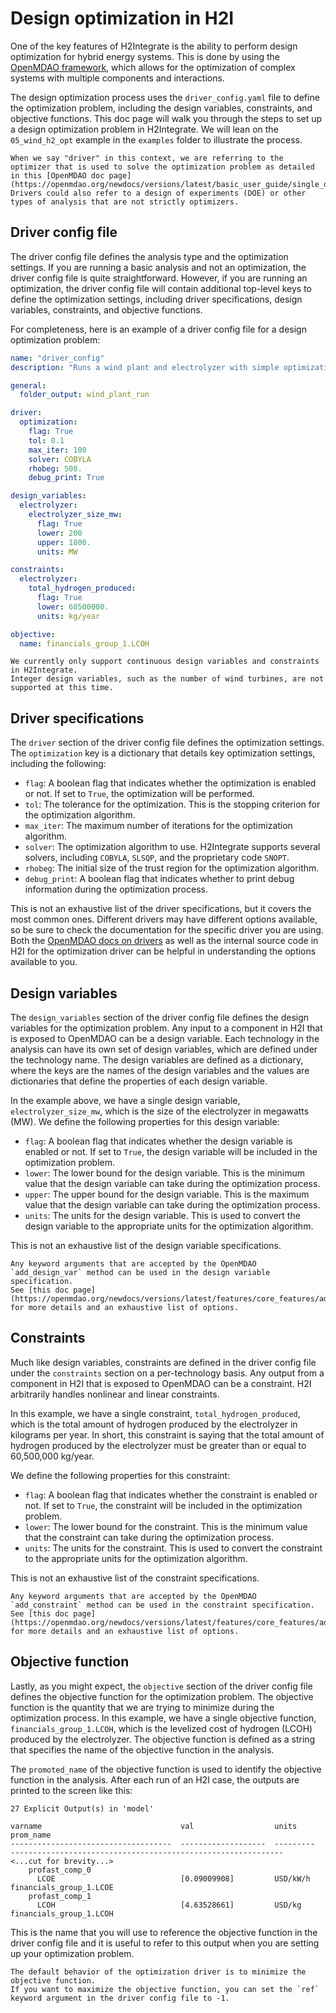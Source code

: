 # Design optimization in H2I

One of the key features of H2Integrate is the ability to perform design optimization for hybrid energy systems.
This is done by using the [OpenMDAO framework](https://openmdao.org/), which allows for the optimization of complex systems with multiple components and interactions.

The design optimization process uses the `driver_config.yaml` file to define the optimization problem, including the design variables, constraints, and objective functions.
This doc page will walk you through the steps to set up a design optimization problem in H2Integrate.
We will lean on the `05_wind_h2_opt` example in the `examples` folder to illustrate the process.

```{note}
When we say "driver" in this context, we are referring to the optimizer that is used to solve the optimization problem as detailed in this [OpenMDAO doc page](https://openmdao.org/newdocs/versions/latest/basic_user_guide/single_disciplinary_optimization/first_optimization.html).
Drivers could also refer to a design of experiments (DOE) or other types of analysis that are not strictly optimizers.
```


## Driver config file

The driver config file defines the analysis type and the optimization settings.
If you are running a basic analysis and not an optimization, the driver config file is quite straightforward.
However, if you are running an optimization, the driver config file will contain additional top-level keys to define the optimization settings, including driver specifications, design variables, constraints, and objective functions.

For completeness, here is an example of a driver config file for a design optimization problem:

```yaml
name: "driver_config"
description: "Runs a wind plant and electrolyzer with simple optimization"

general:
  folder_output: wind_plant_run

driver:
  optimization:
    flag: True
    tol: 0.1
    max_iter: 100
    solver: COBYLA
    rhobeg: 500.
    debug_print: True

design_variables:
  electrolyzer:
    electrolyzer_size_mw:
      flag: True
      lower: 200
      upper: 1800.
      units: MW

constraints:
  electrolyzer:
    total_hydrogen_produced:
      flag: True
      lower: 60500000.
      units: kg/year

objective:
  name: financials_group_1.LCOH
```

```{note}
We currently only support continuous design variables and constraints in H2Integrate.
Integer design variables, such as the number of wind turbines, are not supported at this time.
```

## Driver specifications

The `driver` section of the driver config file defines the optimization settings.
The `optimization` key is a dictionary that details key optimization settings, including the following:
- `flag`: A boolean flag that indicates whether the optimization is enabled or not. If set to `True`, the optimization will be performed.
- `tol`: The tolerance for the optimization. This is the stopping criterion for the optimization algorithm.
- `max_iter`: The maximum number of iterations for the optimization algorithm.
- `solver`: The optimization algorithm to use. H2Integrate supports several solvers, including `COBYLA`, `SLSQP`, and the proprietary code `SNOPT`.
- `rhobeg`: The initial size of the trust region for the optimization algorithm.
- `debug_print`: A boolean flag that indicates whether to print debug information during the optimization process.

This is not an exhaustive list of the driver specifications, but it covers the most common ones.
Different drivers may have different options available, so be sure to check the documentation for the specific driver you are using.
Both the [OpenMDAO docs on drivers](https://openmdao.org/newdocs/versions/latest/features/building_blocks/drivers/index.html) as well as the internal source code in H2I for the optimization driver can be helpful in understanding the options available to you.

## Design variables

The `design_variables` section of the driver config file defines the design variables for the optimization problem.
Any input to a component in H2I that is exposed to OpenMDAO can be a design variable.
Each technology in the analysis can have its own set of design variables, which are defined under the technology name.
The design variables are defined as a dictionary, where the keys are the names of the design variables and the values are dictionaries that define the properties of each design variable.

In the example above, we have a single design variable, `electrolyzer_size_mw`, which is the size of the electrolyzer in megawatts (MW).
We define the following properties for this design variable:
- `flag`: A boolean flag that indicates whether the design variable is enabled or not. If set to `True`, the design variable will be included in the optimization problem.
- `lower`: The lower bound for the design variable. This is the minimum value that the design variable can take during the optimization process.
- `upper`: The upper bound for the design variable. This is the maximum value that the design variable can take during the optimization process.
- `units`: The units for the design variable. This is used to convert the design variable to the appropriate units for the optimization algorithm.

This is not an exhaustive list of the design variable specifications.

```{note}
Any keyword arguments that are accepted by the OpenMDAO `add_design_var` method can be used in the design variable specification.
See [this doc page](https://openmdao.org/newdocs/versions/latest/features/core_features/adding_desvars_cons_objs/adding_design_variables.html) for more details and an exhaustive list of options.
```

## Constraints

Much like design variables, constraints are defined in the driver config file under the `constraints` section on a per-technology basis.
Any output from a component in H2I that is exposed to OpenMDAO can be a constraint.
H2I arbitrarily handles nonlinear and linear constraints.

In this example, we have a single constraint, `total_hydrogen_produced`, which is the total amount of hydrogen produced by the electrolyzer in kilograms per year.
In short, this constraint is saying that the total amount of hydrogen produced by the electrolyzer must be greater than or equal to 60,500,000 kg/year.

We define the following properties for this constraint:
- `flag`: A boolean flag that indicates whether the constraint is enabled or not. If set to `True`, the constraint will be included in the optimization problem.
- `lower`: The lower bound for the constraint. This is the minimum value that the constraint can take during the optimization process.
- `units`: The units for the constraint. This is used to convert the constraint to the appropriate units for the optimization algorithm.

This is not an exhaustive list of the constraint specifications.

```{note}
Any keyword arguments that are accepted by the OpenMDAO `add_constraint` method can be used in the constraint specification.
See [this doc page](https://openmdao.org/newdocs/versions/latest/features/core_features/adding_desvars_cons_objs/adding_constraint.html) for more details and an exhaustive list of options.
```

## Objective function

Lastly, as you might expect, the `objective` section of the driver config file defines the objective function for the optimization problem.
The objective function is the quantity that we are trying to minimize during the optimization process.
In this example, we have a single objective function, `financials_group_1.LCOH`, which is the levelized cost of hydrogen (LCOH) produced by the electrolyzer.
The objective function is defined as a string that specifies the name of the objective function in the analysis.

The `promoted_name` of the objective function is used to identify the objective function in the analysis.
After each run of an H2I case, the outputs are printed to the screen like this:

```
27 Explicit Output(s) in 'model'

varname                               val                  units      prom_name
------------------------------------  -------------------  ---------  -------------------------------------------------------------
<...cut for brevity...>
    profast_comp_0
      LCOE                            [0.09009908]         USD/kW/h   financials_group_1.LCOE
    profast_comp_1
      LCOH                            [4.63528661]         USD/kg     financials_group_1.LCOH
```

This is the name that you will use to reference the objective function in the driver config file and it is useful to refer to this output when you are setting up your optimization problem.

```{note}
The default behavior of the optimization driver is to minimize the objective function.
If you want to maximize the objective function, you can set the `ref` keyword argument in the driver config file to -1.
```
